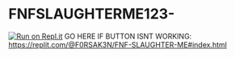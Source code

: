 # FNFSLAUGHTERME123-
[![Run on Repl.it](https://replit.com/badge/github/F0RSAK3/FNFSLAUGHTERME123-)](https://replit.com/new/github/F0RSAK3/FNFSLAUGHTERME123-)
GO HERE IF BUTTON ISNT WORKING:
https://replit.com/@F0RSAK3N/FNF-SLAUGHTER-ME#index.html
